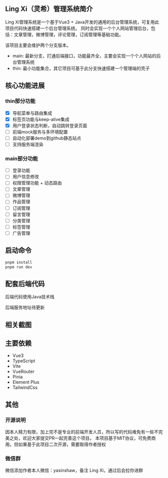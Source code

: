 ## Ling Xi（灵希）管理系统简介
Ling Xi管理系统是一个基于Vue3 + Java开发的通用的后台管理系统，可复用此项目代码快速搭建一个后台管理系统。
同时会实现一个个人网站管理后台，包括：文章管理，微博管理，评论管理，订阅管理等基础功能。

该项目主要会维护两个分支版本。
- main: 最新分支，打通后端接口，功能最齐全，主要会实现一个个人网站的后台管理系统
- thin: 最小功能集合，其它项目可基于此分支快速搭建一个管理端的壳子

## 核心功能进展
### thin部分功能
- [x] 导航菜单与路由集成
- [x] 标签页功能与keep-alive集成
- [x] 用户登录状态判断，自动跳转登录页面
- [ ] 前端mock服务与多环境配置
- [ ] 自动化部署demo到github静态站点
- [ ] 支持服务端渲染
### main部分功能
- [ ] 登录功能
- [ ] 用户信息修改
- [ ] 权限管理功能 + 动态路由
- [ ] 文章管理
- [ ] 微博管理
- [ ] 作品管理
- [ ] 订阅管理
- [ ] 留言管理
- [ ] 分类管理
- [ ] 标签管理
- [ ] 广告管理

## 启动命令
```bash
pnpm install
pnpm run dev
```

## 配套后端代码
后端代码使用Java技术栈

后端服务地址待更新

## 相关截图

## 主要依赖
- Vue3
- TypeScript
- Vite
- VueRouter
- Pinia
- Element Plus
- TailwindCss

## 其他
### 开源说明
因本人精力有限，加上完不是专业的前端开发人员，所以写的代码难免有一些不完美之处，欢迎大家提交PR一起完善这个项目。
本项目基于MIT协议，可免费商用。但如果基于此项目二次开源，需要取得作者授权

### 微信群
微信添加作者本人微信：yasinshaw，备注 Ling Xi，通过后会拉你进群